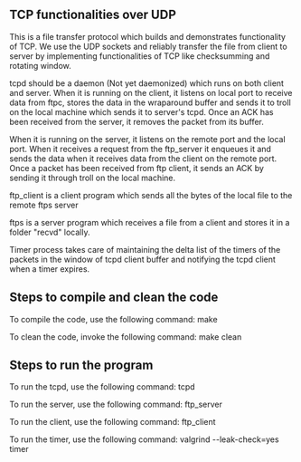 TCP functionalities over UDP 
----------------------------
This is a file transfer protocol which builds and demonstrates 
functionality of TCP. We use the UDP sockets and reliably transfer
the file from client to server by implementing functionalities of 
TCP like checksumming and rotating window.

tcpd should be a daemon (Not yet daemonized) which runs on both client and server. 
When it is running on the client, it listens on local port to receive data from ftpc, 
stores the data in the wraparound buffer and sends it to troll on the local machine 
which sends it to server's tcpd. Once an ACK has been received from the server, 
it removes the packet from its buffer.

When it is running on the server, it listens on the remote port and the local port.
When it receives a request from the ftp\_server it enqueues it and sends the data
when it receives data from the client on the remote port. Once a packet has been 
received from ftp client, it sends an ACK by sending it through troll on the local machine.

ftp\_client is a client program which sends all the bytes of the local file 
to the remote ftps server

ftps is a server program which receives a file from a client and stores it 
in a folder "recvd" locally.

Timer process takes care of maintaining the delta list of the timers of the packets in 
the window of tcpd client buffer and notifying the tcpd client when a timer expires. 

Steps to compile and clean the code
-----------------------------------
To compile the code, use the following command: make

To clean the code, invoke the following command: make clean

Steps to run the program
-----------------------------
To run the tcpd,  use the following command:
	tcpd 

To run the server, use the following command:
	ftp_server <local-port>

To run the client, use the following command:
	ftp_client <remote-IP> <remote-port> <local-file-to-transfer>

To run the timer, use the following command:
	valgrind --leak-check=yes timer
